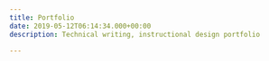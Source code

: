 ```yaml
---
title: Portfolio
date: 2019-05-12T06:14:34.000+00:00
description: Technical writing, instructional design portfolio

---
```

